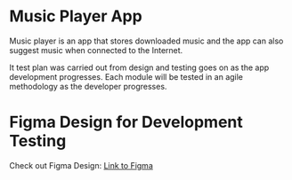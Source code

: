 # Music Player App

Music player is an app that stores downloaded music and the app can also suggest music when connected to the Internet. 

It test plan was carried out from design and testing goes on as the app development progresses. Each module will  be tested in an agile methodology as the developer progresses.

# Figma Design for Development Testing

Check out Figma Design: [Link to Figma](https://www.figma.com/file/vd4VnnX3GvradaaEZ8Yqiq/Music-Player?node-id=12%3A2)
